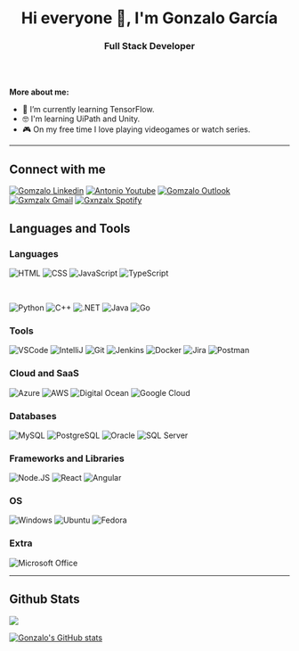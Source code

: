 
<!--
**gomzalo/gomzalo** is a ✨ _special_ ✨ repository because its `README.md` (this file) appears on your GitHub profile.

Here are some ideas to get you started:

- 🔭 I’m currently working on ...
- 🌱 I’m currently learning ...
- 👯 I’m looking to collaborate on ...
- 🤔 I’m looking for help with ...
- 💬 Ask me about ...
- 📫 How to reach me: ...
- 😄 Pronouns: ...
- ⚡ Fun fact: ...

### Hello World 👋 It's [Gonzalo!](https://sakigo9.github.io/MyPortfolio/) -- pending
-->

<h1 align="center">Hi everyone 👋, I'm Gonzalo García</h1>
<h3 align="center">Full Stack Developer</h3>

<br/>

<br />



**More about me:**

- 🌱 I’m currently learning TensorFlow.
- 🤓 I'm learning UiPath and Unity.
- 🎮 On my free time I love playing videogames or watch series.


<!--
**Community**
- Google Developer Group Bengaluru

## Listening To 🎧

[![Spotify](https://novatorem-manuelmiranda99.vercel.app/api/spotify)][spotify]

-->


---

## Connect with me

[<img alt="Gomzalo Linkedin" src="https://img.shields.io/badge/LinkedIn-0077B5?style=for-the-badge&logo=linkedin&logoColor=white" />][linkedin] [<img alt="Antonio Youtube" src="https://img.shields.io/badge/YouTube-%23FF0000.svg?style=for-the-badge&logo=YouTube&logoColor=white" />][youtube] [<img alt="Gomzalo Outlook" src="https://img.shields.io/badge/Microsoft_Outlook-0078D4?style=for-the-badge&logo=microsoft-outlook&logoColor=white" />][outlook] [<img alt="Gxmzalx Gmail" src="https://img.shields.io/badge/Gmail-D14836?style=for-the-badge&logo=gmail&logoColor=white" />][gmail] [<img alt="Gxnzalx Spotify" src="https://img.shields.io/badge/Spotify-1ED760?style=for-the-badge&logo=spotify&logoColor=white" />][spotify]

## Languages and Tools

### Languages

<p>
    <img alt="HTML" src="https://img.shields.io/badge/HTML5-E34F26?style=for-the-badge&logo=html5&logoColor=white" />
    <img alt="CSS" src="https://img.shields.io/badge/CSS3-1572B6?style=for-the-badge&logo=css3&logoColor=white" />
    <img alt="JavaScript" src="https://img.shields.io/badge/JavaScript-323330?style=for-the-badge&logo=javascript&logoColor=F7DF1E" />
    <img alt="TypeScript" src="https://img.shields.io/badge/TypeScript-007ACC?style=for-the-badge&logo=typescript&logoColor=white" />
</p>
<br />
<p>
    <img alt="Python" src="https://img.shields.io/badge/Python-3776AB?style=for-the-badge&logo=python&logoColor=white" />
    <img alt="C++" src="https://img.shields.io/badge/C%2B%2B-00599C?style=for-the-badge&logo=c%2B%2B&logoColor=white" />
    <img alt=".NET" src="https://img.shields.io/badge/.NET-5C2D91?style=for-the-badge&logo=.net&logoColor=white" />
    <img alt="Java" src="https://img.shields.io/badge/Java-ED8B00?style=for-the-badge&logo=java&logoColor=white" />
    <img alt="Go" src="https://img.shields.io/badge/Go-00ADD8?style=for-the-badge&logo=go&logoColor=white" />
</p>

### Tools

<p>
    <img alt="VSCode" src="https://img.shields.io/badge/Visual_Studio_Code-0078D4?style=for-the-badge&logo=visual%20studio%20code&logoColor=white" />
    <img alt="IntelliJ" src="https://img.shields.io/badge/IntelliJIDEA-000000.svg?style=for-the-badge&logo=intellij-idea&logoColor=white" />
    <img alt="Git" src="https://img.shields.io/badge/Git-F05032?style=for-the-badge&logo=git&logoColor=white" />
    <img alt="Jenkins" src="https://img.shields.io/badge/Jenkins-D24939?style=for-the-badge&logo=Jenkins&logoColor=white" />    
    <img alt="Docker" src="https://img.shields.io/badge/Docker-2CA5E0?style=for-the-badge&logo=docker&logoColor=white" />
    <img alt="Jira" src="https://img.shields.io/badge/jira-%230A0FFF.svg?style=for-the-badge&logo=jira&logoColor=white" />
    <img alt="Postman" src="https://img.shields.io/badge/Postman-FF6C37?style=for-the-badge&logo=postman&logoColor=white" />
</p>

### Cloud and SaaS

<p>
    <img alt="Azure" src="https://img.shields.io/badge/azure-%230072C6.svg?style=for-the-badge&logo=microsoftazure&logoColor=white" />
    <img alt="AWS" src="https://img.shields.io/badge/AWS-%23FF9900.svg?style=for-the-badge&logo=amazon-aws&logoColor=white" />
    <img alt="Digital Ocean" src="https://img.shields.io/badge/DigitalOcean-%230167ff.svg?style=for-the-badge&logo=digitalOcean&logoColor=white" />
    <img alt="Google Cloud" src="https://img.shields.io/badge/Google_Cloud-4285F4?style=for-the-badge&logo=google-cloud&logoColor=white" />
</p>

### Databases

<p>
    <img alt="MySQL" src="https://img.shields.io/badge/MySQL-00000F?style=for-the-badge&logo=mysql&logoColor=white" />
    <img alt="PostgreSQL" src="https://img.shields.io/badge/PostgreSQL-316192?style=for-the-badge&logo=postgresql&logoColor=white" />
    <img alt="Oracle" src="https://img.shields.io/badge/Oracle-F80000?style=for-the-badge&logo=oracle&logoColor=black" />
    <img alt="SQL Server" src="https://img.shields.io/badge/Microsoft%20SQL%20Sever-CC2927?style=for-the-badge&logo=microsoft%20sql%20server&logoColor=white" />
</p>

### Frameworks and Libraries

<p>
    <img alt="Node.JS" src="https://img.shields.io/badge/Node.js-43853D?style=for-the-badge&logo=node-dot-js&logoColor=white" />
    <img alt="React" src="https://img.shields.io/badge/React-20232A?style=for-the-badge&logo=react&logoColor=61DAFB" />
    <img alt="Angular" src="https://img.shields.io/badge/Angular-DD0031?style=for-the-badge&logo=angular&logoColor=white" />
</p>

### OS

<p>
    <img alt="Windows" src="https://img.shields.io/badge/Windows-0078D6?style=for-the-badge&logo=windows&logoColor=white" />
    <img alt="Ubuntu" src="https://img.shields.io/badge/Ubuntu-E95420?style=for-the-badge&logo=ubuntu&logoColor=white" />
    <img alt="Fedora" src="https://img.shields.io/badge/Fedora-294172?style=for-the-badge&logo=fedora&logoColor=white" />
</p>

### Extra

<p>
    <img alt="Microsoft Office" src="https://img.shields.io/badge/Microsoft_Office-D83B01?style=for-the-badge&logo=microsoft-office&logoColor=white" />
</p>

---

## Github Stats

<a href="https://github.com/gomzalo/github-readme-stats">
  <img align="center" src="https://github-readme-stats.vercel.app/api/pin/?username=gomzalo&repo=github-readme-stats" />
</a>


[![Gonzalo's GitHub stats](https://github-readme-stats.vercel.app/api?username=gomzalo)](https://github.com/gomzalo/github-readme-stats)


[github]: https://github.com/gomzalo
[youtube]: https://www.youtube.com/channel/UCT1PdXwTj7F-veHG5coHF_Q
[spotify]: https://open.spotify.com/user/gxnzalx
[linkedin]: https://www.linkedin.com/in/gomzalo/
[gmail]: mailto:gxmzalx@gmail.com
[outlook]: mailto:gomzalo@outlook.com
